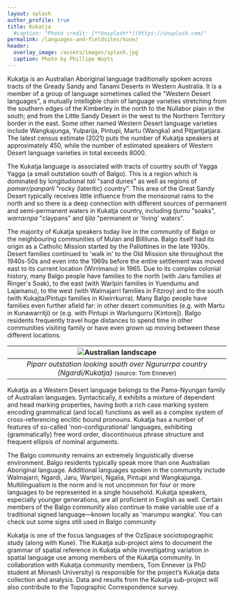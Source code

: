 ```yaml
---
layout: splash
author_profile: true
title: Kukatja
  #caption: "Photo credit: [**Unsplash**](https://unsplash.com)"
permalink: /languages-and-fieldsites/kune/
header:
  overlay_image: /assets/images/splash.jpg
  caption: Photo by Phillipe Wuyts
---
```

Kukatja is an Australian Aboriginal language traditionally spoken across tracts of the Gready Sandy and Tanami Deserts in Western Australia. It is a member of a group of language sometimes called the "Western Desert languages", a mutually intelligble chain of language varieties stretching from the southern edges of the Kimberley in the north to the Nullabor plain in the south; and from the Little Sandy Desert in the west to the Northern Territory border in the east. Some other named Western Desert language varieties include Wangkajunga, Yulparija, Pintupi, Martu (Wangka) and Pitjantjatjara. The latest census estimate (2021) puts the number of Kukatja speakers at approximately 450, while the number of estimated speakers of Western Desert language varieties in total exceeds 8000.

The Kukatja language is associated with tracts of country south of Yagga Yagga (a small outstation south of Balgo). This is a region which is dominated by longitudional *tali* "sand dunes" as well as regions of *pamarr/panparli* "rocky (lateritic) country". This area of the Great Sandy Desert typically receives little influence from the monsoonal rains to the north and so there is a deep connection with different sources of permanent and semi-permanent waters in Kukatja country, including *tjurnu* "soaks", *warrarnpa* "claypans" and *tjila* "permanent or 'living' waters".

The majority of Kukatja speakers today live in the community of Balgo or the neighbouring communities of Mulan and Billiluna. Balgo itself had its origin as a Catholic Mission started by the Pallottines in the late 1930s. Desert families continued to 'walk in' to the Old Mission site throughout the 1940s-50s and even into the 1969s before the entire settlement was moved east to its current location (Wirrimanu) in 1965. Due to its complex colonial history, many Balgo people have families to the north (with Jaru families at Ringer's Soak), to the east (with Warlpiri families in Yuendumu and Lajamanu), to the west (with Walmajarri families in Fitzroy) and to the south (with Kukajta/Pintupi families in Kiwirrkurra). Many Balgo people have families even further afield far: in other desert communities (e.g. with Martu in Kunawarritji) or (e.g. with Pintupi in Warlungurru [Kintore]). Balgo residents frequently travel huge distances to spend time in other communities visiting family or have even grown up moving between these different locations.

| ![Australian landscape](/assets/images/GOPR0065.jpg "Picture of Australian landscape") |
|:--:|
| *Piparr outstation looking south over Ngururrpa country (Ngardi/Kukatja)* <small> (source: Tom Ennever) </small> |

Kukatja as a Western Desert language belongs to the Pama-Nyungan family of Australian languages. Syntactically, it exhibits a mixture of dependent and head marking properties, having both a rich case marking system encoding grammatical (and local) functions as well as a complex system of cross-referencing enclitic bound pronouns. Kukatja has a number of features of so-called 'non-configurational' languages, exhibiting (grammatically) free word order, discontinuous phrase structure and frequent ellipsis of nominal arguments.

The Balgo community remains an extremely linguistically diverse environment. Balgo residents typically speak more than one Australian Aboriginal language. Additional languages spoken in the community include Walmajarri, Ngardi, Jaru, Warlpiri, Ngalia, Pintupi and Wangkajunga. Multilingualism is the norm and is not uncommon for four or more languages to be represented in a single household. Kukatja speakers, especially younger generations, are all proficient in English as well. Certain members of the Balgo community also continue to make variable use of a traditional signed language—known locally as 'marumpu wangka'. You can check out some signs still used in Balgo community 

Kukatja is one of the focus languages of the OzSpace sociotopographic study (along with Kune). The Kukatja sub-project aims to document the grammar of spatial reference in Kukatja while investigating variation in spatial language use among members of the Kukatja community. In collaboration with Kukatja community members, Tom Ennever (a PhD student at Monash University) is responsible for the project’s Kukatja data collection and analysis. Data and results from the Kukatja sub-project will also contribute to the Topographic Correspondence survey.
